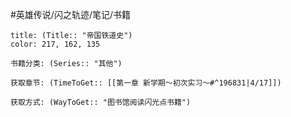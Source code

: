 #英雄传说/闪之轨迹/笔记/书籍
```ad-note
title: (Title:: "帝国铁道史")
color: 217, 162, 135

书籍分类: (Series:: "其他")

获取章节: (TimeToGet:: [[第一章 新学期～初次实习～#^196831|4/17]])

获取方式: (WayToGet:: "图书馆阅读闪光点书籍")

```
